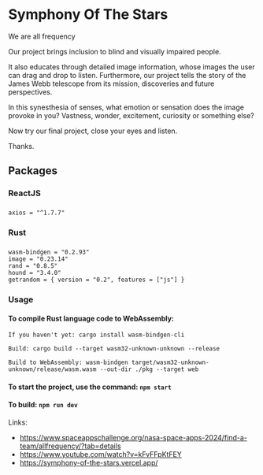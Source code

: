 # Symphony Of The Stars

We are all frequency

Our project brings inclusion to blind and visually impaired people.

It also educates through detailed image information, whose images the user can drag and drop to listen. Furthermore, our project tells the story of the James Webb telescope from its mission, discoveries and future perspectives.

In this synesthesia of senses, what emotion or sensation does the image provoke in you? Vastness, wonder, excitement, curiosity or something else?

Now try our final project, close your eyes and listen.

Thanks.

## Packages

### ReactJS
###
```
axios = "^1.7.7"
```

### Rust
###
```
wasm-bindgen = "0.2.93"
image = "0.23.14"
rand = "0.8.5"
hound = "3.4.0"
getrandom = { version = "0.2", features = ["js"] }
```

### Usage

#### To compile Rust language code to WebAssembly:

```
If you haven't yet: cargo install wasm-bindgen-cli

Build: cargo build --target wasm32-unknown-unknown --release

Build to WebAssembly: wasm-bindgen target/wasm32-unknown-unknown/release/wasm.wasm --out-dir ./pkg --target web

```

#### To start the project, use the command: `npm start`

#### To build: `npm run dev`

Links: 
- https://www.spaceappschallenge.org/nasa-space-apps-2024/find-a-team/allfrequency/?tab=details
- https://www.youtube.com/watch?v=kFvFFpKtFEY
- https://symphony-of-the-stars.vercel.app/
